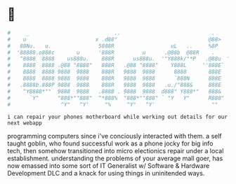 # 👋

```bash
#     _                           ..                             .                  
#    u                      x .d88"                             @88>                
#   88Nu.   u.               5888R                  uL   ..     %8P      u.    u.   
#  '88888.o888c       u      '888R         u      .@88b  @88R    .     x@88k u@88c. 
#   ^8888  8888    us888u.    888R      us888u.  '"Y888k/"*P   .@88u  ^"8888""8888" 
#    8888  8888 .@88 "8888"   888R   .@88 "8888"    Y888L     ''888E`   8888  888R  
#    8888  8888 9888  9888    888R   9888  9888      8888       888E    8888  888R  
#    8888  8888 9888  9888    888R   9888  9888      `888N      888E    8888  888R  
#   .8888b.888P 9888  9888    888R   9888  9888   .u./"888&     888E    8888  888R  
#    ^Y8888*""  9888  9888   .888B . 9888  9888  d888" Y888*"   888&   "*88*" 8888" 
#      `Y"      "888*""888"  ^*888%  "888*""888" ` "Y   Y"      R888"    ""   'Y"   
#                ^Y"   ^Y'     "%     ^Y"   ^Y'                  ""                 
```

`i can repair your phones motherboard while working out details for our next webapp`

programming computers since i've conciously interacted with them. a self taught goblin, who found successful work as a phone jocky for big info tech, then somehow transitioned into micro electionics repair under a local establishment. understanding the problems of your average mall goer, has now emassed into some sort of IT Generalist w/ Software & Hardware Development DLC and a knack for using things in uninitended ways.